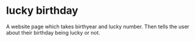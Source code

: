# lucky birthday
 A website page which takes birthyear and lucky number. Then tells the user about their birthday being lucky or not.
